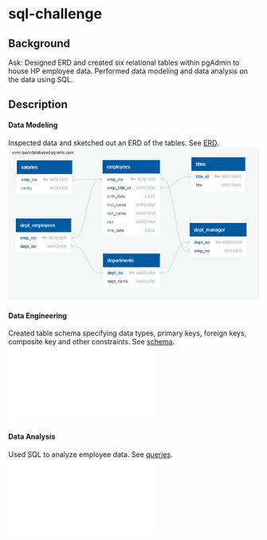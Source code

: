 # sql-challenge

## Background
Ask: Designed ERD and created six relational tables within pgAdmin to house HP employee data. Performed data modeling and data analysis on the data using SQL.

## Description
#### Data Modeling 
Inspected data and sketched out an ERD of the tables. See [ERD](EmployeeSQL/HP_Employee_ERD.png). 
![erd](EmployeeSQL/HP_Employee_ERD.png)

#### Data Engineering 
Created table schema specifying data types, primary keys, foreign keys, composite key and other constraints. See [schema](EmployeeSQL/schema.sql).
![schema](EmployeeSQL/schema.sql)

#### Data Analysis
Used SQL to analyze employee data. See [queries](queries.sql).
![queries](EmployeeSQL/queries.sql)
